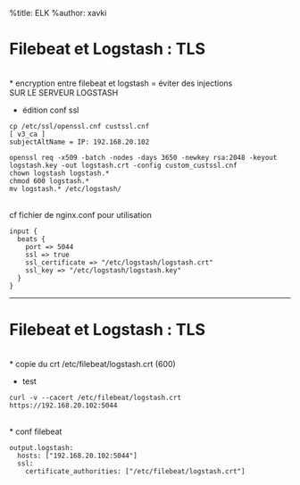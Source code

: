 %title: ELK
%author: xavki


# Filebeat et Logstash : TLS

<br>
* encryption entre filebeat et logstash = éviter des injections

<br>
SUR LE SERVEUR LOGSTASH

* édition conf ssl

```
cp /etc/ssl/openssl.cnf custssl.cnf
[ v3_ca ]
subjectAltName = IP: 192.168.20.102
```

```
openssl req -x509 -batch -nodes -days 3650 -newkey rsa:2048 -keyout logstash.key -out logstash.crt -config custom_custssl.cnf
chown logstash logstash.*
chmod 600 logstash.*
mv logstash.* /etc/logstash/
```

<br>
cf fichier de nginx.conf pour utilisation

```
input {
  beats {
    port => 5044
    ssl => true
    ssl_certificate => "/etc/logstash/logstash.crt"
    ssl_key => "/etc/logstash/logstash.key"
  }
}
```

---------------------------------------------------------------------------------------------------------------


# Filebeat et Logstash : TLS


<br>
* copie du crt /etc/filebeat/logstash.crt (600)

* test

```
curl -v --cacert /etc/filebeat/logstash.crt https://192.168.20.102:5044
```

<br>
* conf filebeat

```
output.logstash:
  hosts: ["192.168.20.102:5044"]
  ssl:
    certificate_authorities: ["/etc/filebeat/logstash.crt"]
```
